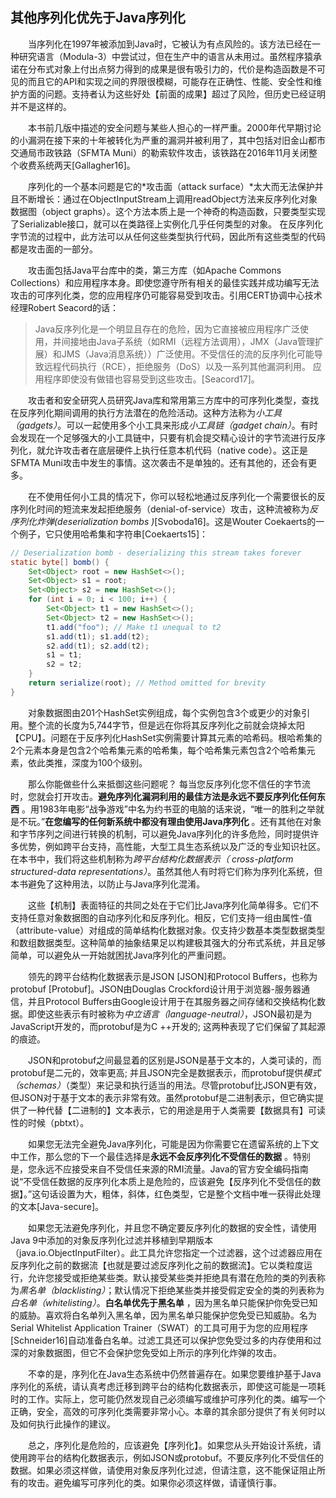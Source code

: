 ## 其他序列化优先于Java序列化

&emsp;&emsp;当序列化在1997年被添加到Java时，它被认为有点风险的。该方法已经在一种研究语言（Modula-3）中尝试过，但在生产中的语言从未用过。虽然程序猿承诺在分布式对象上付出点努力得到的成果是很有吸引力的，代价是构造函数是不可见的而且它的API和实现之间的界限很模糊，可能存在正确性、性能、安全性和维护方面的问题。支持者认为这些好处【前面的成果】超过了风险，但历史已经证明并不是这样的。

&emsp;&emsp;本书前几版中描述的安全问题与某些人担心的一样严重。2000年代早期讨论的小漏洞在接下来的十年被转化为严重的漏洞并被利用了，其中包括对旧金山都市交通局市政铁路（SFMTA Muni）的勒索软件攻击，该铁路在2016年11月关闭整个收费系统两天\[Gallagher16\]。

&emsp;&emsp;序列化的一个基本问题是它的*攻击面（attack surface）*太大而无法保护并且不断增长：通过在ObjectInputStream上调用readObject方法来反序列化对象数据图（object graphs）。这个方法本质上是一个神奇的构造函数，只要类型实现了Serializable接口，就可以在类路径上实例化几乎任何类型的对象。 在反序列化字节流的过程中，此方法可以从任何这些类型执行代码，因此所有这些类型的代码都是攻击面的一部分。

&emsp;&emsp;攻击面包括Java平台库中的类，第三方库（如Apache Commons Collections）和应用程序本身。即使您遵守所有相关的最佳实践并成功编写无法攻击的可序列化类，您的应用程序仍可能容易受到攻击。引用CERT协调中心技术经理Robert Seacord的话：

> Java反序列化是一个明显且存在的危险，因为它直接被应用程序广泛使用，并间接地由Java子系统（如RMI（远程方法调用），JMX（Java管理扩展）和JMS（Java消息系统））广泛使用。不受信任的流的反序列化可能导致远程代码执行（RCE），拒绝服务（DoS）以及一系列其他漏洞利用。 应用程序即使没有做错也容易受到这些攻击。\[Seacord17\]。

&emsp;&emsp;攻击者和安全研究人员研究Java库和常用第三方库中的可序列化类型，查找在反序列化期间调用的执行方法潜在的危险活动。这种方法称为*小工具（gadgets）*。可以一起使用多个小工具来形成*小工具链（gadget chain）*。有时会发现在一个足够强大的小工具链中，只要有机会提交精心设计的字节流进行反序列化，就允许攻击者在底层硬件上执行任意本机代码（native code）。这正是SFMTA Muni攻击中发生的事情。这次袭击不是单独的。还有其他的，还会有更多。

&emsp;&emsp;在不使用任何小工具的情况下，你可以轻松地通过反序列化一个需要很长的反序列化时间的短流来发起拒绝服务（denial-of-service）攻击，这种流被称为*反序列化炸弹(deserialization bombs )*\[Svoboda16\]。这是Wouter Coekaerts的一个例子，它只使用哈希集和字符串\[Coekaerts15\]：

```java
// Deserialization bomb - deserializing this stream takes forever
static byte[] bomb() {
    Set<Object> root = new HashSet<>();
    Set<Object> s1 = root;
    Set<Object> s2 = new HashSet<>();
    for (int i = 0; i < 100; i++) {
        Set<Object> t1 = new HashSet<>();
        Set<Object> t2 = new HashSet<>();
        t1.add("foo"); // Make t1 unequal to t2
        s1.add(t1); s1.add(t2);
        s2.add(t1); s2.add(t2);
        s1 = t1;
        s2 = t2;
    }
    return serialize(root); // Method omitted for brevity
}
```

&emsp;&emsp;对象数据图由201个HashSet实例组成，每个实例包含3个或更少的对象引用。整个流的长度为5,744字节，但是远在你将其反序列化之前就会烧掉太阳【CPU】。问题在于反序列化HashSet实例需要计算其元素的哈希码。根哈希集的2个元素本身是包含2个哈希集元素的哈希集，每个哈希集元素包含2个哈希集元素，依此类推，深度为100个级别。

&emsp;&emsp;那么你能做些什么来抵御这些问题呢？ 每当您反序列化您不信任的字节流时，您就会打开攻击。**避免序列化漏洞利用的最佳方法是永远不要反序列化任何东西** 。用1983年电影“战争游戏”中名为约书亚的电脑的话来说，“唯一的胜利之举就是不玩。”**在您编写的任何新系统中都没有理由使用Java序列化** 。还有其他在对象和字节序列之间进行转换的机制，可以避免Java序列化的许多危险，同时提供许多优势，例如跨平台支持，高性能，大型工具生态系统以及广泛的专业知识社区。在本书中，我们将这些机制称为*跨平台结构化数据表示（ cross-platform structured-data representations）*。虽然其他人有时将它们称为序列化系统，但本书避免了这种用法，以防止与Java序列化混淆。

&emsp;&emsp;这些【机制】表面特征的共同之处在于它们比Java序列化简单得多。它们不支持任意对象数据图的自动序列化和反序列化。相反，它们支持一组由属性-值（attribute-value）对组成的简单结构化数据对象。仅支持少数基本类型数据类型和数组数据类型。这种简单的抽象结果足以构建极其强大的分布式系统，并且足够简单，可以避免从一开始就困扰Java序列化的严重问题。

&emsp;&emsp;领先的跨平台结构化数据表示是JSON \[JSON\]和Protocol Buffers，也称为protobuf \[Protobuf\]。JSON由Douglas Crockford设计用于浏览器-服务器通信，并且Protocol Buffers由Google设计用于在其服务器之间存储和交换结构化数据。即使这些表示有时被称为*中立语言（language-neutral）*，JSON最初是为JavaScript开发的，而protobuf是为C ++开发的; 这两种表现了它们保留了其起源的痕迹。

&emsp;&emsp;JSON和protobuf之间最显着的区别是JSON是基于文本的，人类可读的，而protobuf是二元的，效率更高; 并且JSON完全是数据表示，而protobuf提供*模式（schemas）*（类型）来记录和执行适当的用法。尽管protobuf比JSON更有效，但JSON对于基于文本的表示非常有效。虽然protobuf是二进制表示，但它确实提供了一种代替【二进制的】文本表示，它的用途是用于人类需要【数据具有】可读性的时候（pbtxt）。

&emsp;&emsp;如果您无法完全避免Java序列化，可能是因为你需要它在遗留系统的上下文中工作，那么您的下一个最佳选择是**永远不会反序列化不受信任的数据** 。特别是，您永远不应接受来自不受信任来源的RMI流量。Java的官方安全编码指南说“不受信任数据的反序列化本质上是危险的，应该避免【反序列化不受信任的数据】。”这句话设置为大，粗体，斜体，红色类型，它是整个文档中唯一获得此处理的文本\[Java-secure\]。

&emsp;&emsp;如果您无法避免序列化，并且您不确定要反序列化的数据的安全性，请使用Java 9中添加的对象反序列化过滤并移植到早期版本（java.io.ObjectInputFilter）。此工具允许您指定一个过滤器，这个过滤器应用在反序列化之前的数据流【也就是要过滤反序列化之前的数据流】。它以类粒度运行，允许您接受或拒绝某些类。默认接受某些类并拒绝具有潜在危险的类的列表称为*黑名单（blacklisting）*；默认情况下拒绝某些类并接受假定安全的类的列表称为*白名单（whitelisting）*。**白名单优先于黑名单** ，因为黑名单只能保护你免受已知的威胁。喜欢将白名单列入黑名单，因为黑名单只能保护您免受已知威胁。名为Serial Whitelist Application Trainer（SWAT）的工具可用于为您的应用程序\[Schneider16\]自动准备白名单。过滤工具还可以保护您免受过多的内存使用和过深的对象数据图，但它不会保护您免受如上所示的序列化炸弹的攻击。

&emsp;&emsp;不幸的是，序列化在Java生态系统中仍然普遍存在。如果您要维护基于Java序列化的系统，请认真考虑迁移到跨平台的结构化数据表示，即使这可能是一项耗时的工作。实际上，您可能仍然发现自己必须编写或维护可序列化的类。编写一个正确，安全，高效的可序列化类需要非常小心。本章的其余部分提供了有关何时以及如何执行此操作的建议。

&emsp;&emsp;总之，序列化是危险的，应该避免【序列化】。如果您从头开始设计系统，请使用跨平台的结构化数据表示，例如JSON或protobuf。不要反序列化不受信任的数据。如果必须这样做，请使用对象反序列化过滤，但请注意，这不能保证阻止所有的攻击。避免编写可序列化的类。如果你必须这样做，请谨慎行事。
